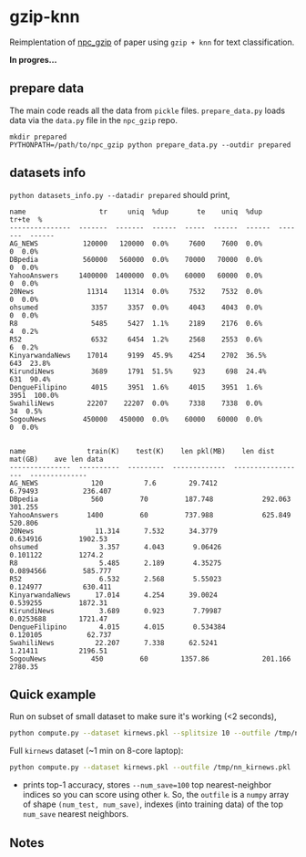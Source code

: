 # gzip-knn

Reimplentation of [npc_gzip](https://github.com/bazingagin/npc_gzip) of paper using `gzip + knn` for text classification.

**In progres...**

## prepare data

The main code reads all the data from `pickle` files.  `prepare_data.py` loads data via the `data.py` file in the `npc_gzip` repo.

```
mkdir prepared
PYTHONPATH=/path/to/npc_gzip python prepare_data.py --outdir prepared
```

## datasets info

`python datasets_info.py --datadir prepared` should print,

```
name                  tr     uniq  %dup       te    uniq  %dup      tr+te  %
---------------  -------  -------  ------  -----  ------  ------  -------  ------
AG_NEWS           120000   120000  0.0%     7600    7600  0.0%          0  0.0%
DBpedia           560000   560000  0.0%    70000   70000  0.0%          0  0.0%
YahooAnswers     1400000  1400000  0.0%    60000   60000  0.0%          0  0.0%
20News             11314    11314  0.0%     7532    7532  0.0%          0  0.0%
ohsumed             3357     3357  0.0%     4043    4043  0.0%          0  0.0%
R8                  5485     5427  1.1%     2189    2176  0.6%          4  0.2%
R52                 6532     6454  1.2%     2568    2553  0.6%          6  0.2%
KinyarwandaNews    17014     9199  45.9%    4254    2702  36.5%       643  23.8%
KirundiNews         3689     1791  51.5%     923     698  24.4%       631  90.4%
DengueFilipino      4015     3951  1.6%     4015    3951  1.6%       3951  100.0%
SwahiliNews        22207    22207  0.0%     7338    7338  0.0%         34  0.5%
SogouNews         450000   450000  0.0%    60000   60000  0.0%          0  0.0%


name               train(K)    test(K)    len pkl(MB)    len dist mat(GB)    ave len data
---------------  ----------  ---------  -------------  ------------------  --------------
AG_NEWS             120          7.6        29.7412             6.79493           236.407
DBpedia             560         70         187.748            292.063             301.255
YahooAnswers       1400         60         737.988            625.849             520.806
20News               11.314      7.532      34.3779             0.634916         1902.53
ohsumed               3.357      4.043       9.06426            0.101122         1274.2
R8                    5.485      2.189       4.35275            0.0894566         585.777
R52                   6.532      2.568       5.55023            0.124977          630.411
KinyarwandaNews      17.014      4.254      39.0024             0.539255         1872.31
KirundiNews           3.689      0.923       7.79987            0.0253688        1721.47
DengueFilipino        4.015      4.015       0.534384           0.120105           62.737
SwahiliNews          22.207      7.338      62.5241             1.21411          2196.51
SogouNews           450         60        1357.86             201.166            2780.35
```

## Quick example

Run on subset of small dataset to make sure it's working (<2 seconds),

```bash
python compute.py --dataset kirnews.pkl --splitsize 10 --outfile /tmp/nn_kirnews.pkl --limit_train 250 --limit_test 50
```

Full `kirnews` dataset (~1 min on 8-core laptop):

```bash
python compute.py --dataset kirnews.pkl --outfile /tmp/nn_kirnews.pkl
```

* prints top-1 accuracy, stores `--num_save=100` top nearest-neighbor indices so you can score using other `k`. So, the `outfile` is a `numpy` array of shape `(num_test, num_save)`, indexes (into training data) of the top `num_save` nearest neighbors.

## Notes

